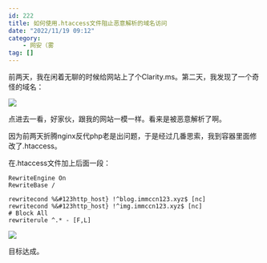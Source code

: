 ```yaml
---
id: 222
title: 如何使用.htaccess文件阻止恶意解析的域名访问
date: "2022/11/19 09:12"
category:
    - 网安（雾
tag: []
---
```


<!-- wp:paragraph -->
<p>前两天，我在闲着无聊的时候给网站上了个Clarity.ms。第二天，我发现了一个奇怪的域名：</p>
<!-- /wp:paragraph -->

![](img/222-htacess-1.png)

<!-- wp:paragraph -->
<p>点进去一看，好家伙，跟我的网站一模一样。看来是被恶意解析了啊。</p>
<!-- /wp:paragraph -->
<!-- wp:paragraph -->
<p>因为前两天折腾nginx反代php老是出问题，于是经过几番思索，我到容器里面修改了.htaccess。</p>
<!-- /wp:paragraph -->
<!-- wp:paragraph -->
<p>在.htaccess文件加上后面一段：</p>
<!-- /wp:paragraph -->
<!-- wp:code -->

```
RewriteEngine On
RewriteBase /

rewritecond %&#123http_host} !^blog.immccn123.xyz$ [nc]
rewritecond %&#123http_host} !^img.immccn123.xyz$ [nc]
# Block All
rewriterule ^.* - [F,L]
```

<!-- /wp:code -->

![](img/222-htacess-2.png)

<!-- wp:paragraph -->
<p>目标达成。</p>
<!-- /wp:paragraph -->

